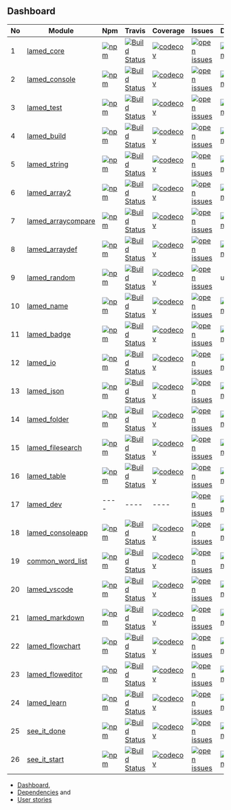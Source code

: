 ## Dashboard

| No |Module |Npm |Travis |Coverage |Issues |Deepscans |
|  ---- | ---- | ---- | ---- | ---- | ---- | ---- |
1 |[lamed_core](https://github.com/perezlamed/lamed_core) |[![npm](https://img.shields.io/npm/v/lamed_core.svg)](https://www.npmjs.org/package/lamed_core) |[![Build Status](https://travis-ci.org/perezlamed/lamed_core.svg?branch=master)](https://travis-ci.org/perezlamed/lamed_core) |[![codecov](https://codecov.io/gh/perezlamed/lamed_core/branch/master/graph/badge.svg)](https://codecov.io/gh/perezlamed/lamed_core) |[![open issues](https://img.shields.io/github/issues-raw/perezlamed/lamed_core.svg)](https://github.com/perezlamed/lamed_core/issues) |[![DeepScan grade](https://deepscan.io/api/teams/1597/projects/6044/branches/48311/badge/grade.svg)](https://deepscan.io/dashboard#view=project&tid=1597&pid=6044&bid=48311) |
2 |[lamed_console](https://github.com/perezlamed/lamed_console) |[![npm](https://img.shields.io/npm/v/lamed_console.svg)](https://www.npmjs.org/package/lamed_console) |[![Build Status](https://travis-ci.org/perezlamed/lamed_console.svg?branch=master)](https://travis-ci.org/perezlamed/lamed_console) |[![codecov](https://codecov.io/gh/perezlamed/lamed_console/branch/master/graph/badge.svg)](https://codecov.io/gh/perezlamed/lamed_console) |[![open issues](https://img.shields.io/github/issues-raw/perezlamed/lamed_console.svg)](https://github.com/perezlamed/lamed_console/issues) |[![DeepScan grade](https://deepscan.io/api/teams/1597/projects/6356/branches/52830/badge/grade.svg)](https://deepscan.io/dashboard#view=project&tid=1597&pid=6356&bid=52830) |
3 |[lamed_test](https://github.com/perezlamed/lamed_test) |[![npm](https://img.shields.io/npm/v/lamed_test.svg)](https://www.npmjs.org/package/lamed_test) |[![Build Status](https://travis-ci.org/perezlamed/lamed_test.svg?branch=master)](https://travis-ci.org/perezlamed/lamed_test) |[![codecov](https://codecov.io/gh/perezlamed/lamed_test/branch/master/graph/badge.svg)](https://codecov.io/gh/perezlamed/lamed_test) |[![open issues](https://img.shields.io/github/issues-raw/perezlamed/lamed_test.svg)](https://github.com/perezlamed/lamed_test/issues) |[![DeepScan grade](https://deepscan.io/api/teams/1597/projects/6045/branches/48312/badge/grade.svg)](https://deepscan.io/dashboard#view=project&tid=1597&pid=6045&bid=48312) |
4 |[lamed_build](https://github.com/perezlamed/lamed_build) |[![npm](https://img.shields.io/npm/v/lamed_build.svg)](https://www.npmjs.org/package/lamed_build) |[![Build Status](https://travis-ci.org/perezlamed/lamed_build.svg?branch=master)](https://travis-ci.org/perezlamed/lamed_build) |[![codecov](https://codecov.io/gh/perezlamed/lamed_build/branch/master/graph/badge.svg)](https://codecov.io/gh/perezlamed/lamed_build) |[![open issues](https://img.shields.io/github/issues-raw/perezlamed/lamed_build.svg)](https://github.com/perezlamed/lamed_build/issues) |[![DeepScan grade](https://deepscan.io/api/teams/1597/projects/6362/branches/52836/badge/grade.svg)](https://deepscan.io/dashboard#view=project&tid=1597&pid=6362&bid=52836) |
5 |[lamed_string](https://github.com/perezlamed/lamed_string) |[![npm](https://img.shields.io/npm/v/lamed_string.svg)](https://www.npmjs.org/package/lamed_string) |[![Build Status](https://travis-ci.org/perezlamed/lamed_string.svg?branch=master)](https://travis-ci.org/perezlamed/lamed_string) |[![codecov](https://codecov.io/gh/perezlamed/lamed_string/branch/master/graph/badge.svg)](https://codecov.io/gh/perezlamed/lamed_string) |[![open issues](https://img.shields.io/github/issues-raw/perezlamed/lamed_string.svg)](https://github.com/perezlamed/lamed_string/issues) |[![DeepScan grade](https://deepscan.io/api/teams/1597/projects/6367/branches/52842/badge/grade.svg)](https://deepscan.io/dashboard#view=project&tid=1597&pid=6367&bid=52842) |
6 |[lamed_array2](https://github.com/perezlamed/lamed_array2) |[![npm](https://img.shields.io/npm/v/lamed_array2.svg)](https://www.npmjs.org/package/lamed_array2) |[![Build Status](https://travis-ci.org/perezlamed/lamed_array2.svg?branch=master)](https://travis-ci.org/perezlamed/lamed_array2) |[![codecov](https://codecov.io/gh/perezlamed/lamed_array2/branch/master/graph/badge.svg)](https://codecov.io/gh/perezlamed/lamed_array2) |[![open issues](https://img.shields.io/github/issues-raw/perezlamed/lamed_array2.svg)](https://github.com/perezlamed/lamed_array2/issues) |[![DeepScan grade](https://deepscan.io/api/teams/1597/projects/6512/branches/54601/badge/grade.svg)](https://deepscan.io/dashboard#view=project&tid=1597&pid=6512&bid=54601) |
7 |[lamed_arraycompare](https://github.com/perezlamed/lamed_arraycompare) |[![npm](https://img.shields.io/npm/v/lamed_arraycompare.svg)](https://www.npmjs.org/package/lamed_arraycompare) |[![Build Status](https://travis-ci.org/perezlamed/lamed_arraycompare.svg?branch=master)](https://travis-ci.org/perezlamed/lamed_arraycompare) |[![codecov](https://codecov.io/gh/perezlamed/lamed_arraycompare/branch/master/graph/badge.svg)](https://codecov.io/gh/perezlamed/lamed_arraycompare) |[![open issues](https://img.shields.io/github/issues-raw/perezlamed/lamed_arraycompare.svg)](https://github.com/perezlamed/lamed_arraycompare/issues) |[![DeepScan grade](https://deepscan.io/api/teams/1597/projects/6489/branches/54434/badge/grade.svg)](https://deepscan.io/dashboard#view=project&tid=1597&pid=6489&bid=54434) |
8 |[lamed_arraydef](https://github.com/perezlamed/lamed_arraydef) |[![npm](https://img.shields.io/npm/v/lamed_arraydef.svg)](https://www.npmjs.org/package/lamed_arraydef) |[![Build Status](https://travis-ci.org/perezlamed/lamed_arraydef.svg?branch=master)](https://travis-ci.org/perezlamed/lamed_arraydef) |[![codecov](https://codecov.io/gh/perezlamed/lamed_arraydef/branch/master/graph/badge.svg)](https://codecov.io/gh/perezlamed/lamed_arraydef) |[![open issues](https://img.shields.io/github/issues-raw/perezlamed/lamed_arraydef.svg)](https://github.com/perezlamed/lamed_arraydef/issues) |[![DeepScan grade](https://deepscan.io/api/teams/1597/projects/6490/branches/54435/badge/grade.svg)](https://deepscan.io/dashboard#view=project&tid=1597&pid=6490&bid=54435) |
9 |[lamed_random](https://github.com/perezlamed/lamed_random) |[![npm](https://img.shields.io/npm/v/lamed_random.svg)](https://www.npmjs.org/package/lamed_random) |[![Build Status](https://travis-ci.org/perezlamed/lamed_random.svg?branch=master)](https://travis-ci.org/perezlamed/lamed_random) |[![codecov](https://codecov.io/gh/perezlamed/lamed_random/branch/master/graph/badge.svg)](https://codecov.io/gh/perezlamed/lamed_random) |[![open issues](https://img.shields.io/github/issues-raw/perezlamed/lamed_random.svg)](https://github.com/perezlamed/lamed_random/issues) |undefined |
10 |[lamed_name](https://github.com/perezlamed/lamed_name) |[![npm](https://img.shields.io/npm/v/lamed_name.svg)](https://www.npmjs.org/package/lamed_name) |[![Build Status](https://travis-ci.org/perezlamed/lamed_name.svg?branch=master)](https://travis-ci.org/perezlamed/lamed_name) |[![codecov](https://codecov.io/gh/perezlamed/lamed_name/branch/master/graph/badge.svg)](https://codecov.io/gh/perezlamed/lamed_name) |[![open issues](https://img.shields.io/github/issues-raw/perezlamed/lamed_name.svg)](https://github.com/perezlamed/lamed_name/issues) |[![DeepScan grade](https://deepscan.io/api/teams/1597/projects/6365/branches/52839/badge/grade.svg)](https://deepscan.io/dashboard#view=project&tid=1597&pid=6365&bid=52839) |
11 |[lamed_badge](https://github.com/perezlamed/lamed_badge) |[![npm](https://img.shields.io/npm/v/lamed_badge.svg)](https://www.npmjs.org/package/lamed_badge) |[![Build Status](https://travis-ci.org/perezlamed/lamed_badge.svg?branch=master)](https://travis-ci.org/perezlamed/lamed_badge) |[![codecov](https://codecov.io/gh/perezlamed/lamed_badge/branch/master/graph/badge.svg)](https://codecov.io/gh/perezlamed/lamed_badge) |[![open issues](https://img.shields.io/github/issues-raw/perezlamed/lamed_badge.svg)](https://github.com/perezlamed/lamed_badge/issues) |[![DeepScan grade](https://deepscan.io/api/teams/1597/projects/6357/branches/52831/badge/grade.svg)](https://deepscan.io/dashboard#view=project&tid=1597&pid=6357&bid=52831) |
12 |[lamed_io](https://github.com/perezlamed/lamed_io) |[![npm](https://img.shields.io/npm/v/lamed_io.svg)](https://www.npmjs.org/package/lamed_io) |[![Build Status](https://travis-ci.org/perezlamed/lamed_io.svg?branch=master)](https://travis-ci.org/perezlamed/lamed_io) |[![codecov](https://codecov.io/gh/perezlamed/lamed_io/branch/master/graph/badge.svg)](https://codecov.io/gh/perezlamed/lamed_io) |[![open issues](https://img.shields.io/github/issues-raw/perezlamed/lamed_io.svg)](https://github.com/perezlamed/lamed_io/issues) |[![DeepScan grade](https://deepscan.io/api/teams/1597/projects/4474/branches/36076/badge/grade.svg)](https://deepscan.io/dashboard#view=project&tid=1597&pid=4474&bid=36076) |
13 |[lamed_json](https://github.com/perezlamed/lamed_json) |[![npm](https://img.shields.io/npm/v/lamed_json.svg)](https://www.npmjs.org/package/lamed_json) |[![Build Status](https://travis-ci.org/perezlamed/lamed_json.svg?branch=master)](https://travis-ci.org/perezlamed/lamed_json) |[![codecov](https://codecov.io/gh/perezlamed/lamed_json/branch/master/graph/badge.svg)](https://codecov.io/gh/perezlamed/lamed_json) |[![open issues](https://img.shields.io/github/issues-raw/perezlamed/lamed_json.svg)](https://github.com/perezlamed/lamed_json/issues) |[![DeepScan grade](https://deepscan.io/api/teams/1597/projects/6363/branches/52837/badge/grade.svg)](https://deepscan.io/dashboard#view=project&tid=1597&pid=6363&bid=52837) |
14 |[lamed_folder](https://github.com/perezlamed/lamed_folder) |[![npm](https://img.shields.io/npm/v/lamed_folder.svg)](https://www.npmjs.org/package/lamed_folder) |[![Build Status](https://travis-ci.org/perezlamed/lamed_folder.svg?branch=master)](https://travis-ci.org/perezlamed/lamed_folder) |[![codecov](https://codecov.io/gh/perezlamed/lamed_folder/branch/master/graph/badge.svg)](https://codecov.io/gh/perezlamed/lamed_folder) |[![open issues](https://img.shields.io/github/issues-raw/perezlamed/lamed_folder.svg)](https://github.com/perezlamed/lamed_folder/issues) |[![DeepScan grade](https://deepscan.io/api/teams/1597/projects/4472/branches/36075/badge/grade.svg)](https://deepscan.io/dashboard#view=project&tid=1597&pid=4472&bid=36075) |
15 |[lamed_filesearch](https://github.com/perezlamed/lamed_filesearch) |[![npm](https://img.shields.io/npm/v/lamed_filesearch.svg)](https://www.npmjs.org/package/lamed_filesearch) |[![Build Status](https://travis-ci.org/perezlamed/lamed_filesearch.svg?branch=master)](https://travis-ci.org/perezlamed/lamed_filesearch) |[![codecov](https://codecov.io/gh/perezlamed/lamed_filesearch/branch/master/graph/badge.svg)](https://codecov.io/gh/perezlamed/lamed_filesearch) |[![open issues](https://img.shields.io/github/issues-raw/perezlamed/lamed_filesearch.svg)](https://github.com/perezlamed/lamed_filesearch/issues) |[![DeepScan grade](https://deepscan.io/api/teams/1597/projects/6359/branches/52833/badge/grade.svg)](https://deepscan.io/dashboard#view=project&tid=1597&pid=6359&bid=52833) |
16 |[lamed_table](https://github.com/perezlamed/lamed_table) |[![npm](https://img.shields.io/npm/v/lamed_table.svg)](https://www.npmjs.org/package/lamed_table) |[![Build Status](https://travis-ci.org/perezlamed/lamed_table.svg?branch=master)](https://travis-ci.org/perezlamed/lamed_table) |[![codecov](https://codecov.io/gh/perezlamed/lamed_table/branch/master/graph/badge.svg)](https://codecov.io/gh/perezlamed/lamed_table) |[![open issues](https://img.shields.io/github/issues-raw/perezlamed/lamed_table.svg)](https://github.com/perezlamed/lamed_table/issues) |[![DeepScan grade](https://deepscan.io/api/teams/1597/projects/6366/branches/52840/badge/grade.svg)](https://deepscan.io/dashboard#view=project&tid=1597&pid=6366&bid=52840) |
17 |[lamed_dev](https://github.com/perezlamed/lamed_dev) |---- |---- |---- |[![open issues](https://img.shields.io/github/issues-raw/perezlamed/lamed_dev.svg)](https://github.com/perezlamed/lamed_dev/issues) |[![DeepScan grade](https://deepscan.io/api/teams/1597/projects/6358/branches/52832/badge/grade.svg)](https://deepscan.io/dashboard#view=project&tid=1597&pid=6358&bid=52832) |
18 |[lamed_consoleapp](https://github.com/perezlamed/lamed_consoleapp) |[![npm](https://img.shields.io/npm/v/lamed_consoleapp.svg)](https://www.npmjs.org/package/lamed_consoleapp) |[![Build Status](https://travis-ci.org/perezlamed/lamed_consoleapp.svg?branch=master)](https://travis-ci.org/perezlamed/lamed_consoleapp) |[![codecov](https://codecov.io/gh/perezlamed/lamed_consoleapp/branch/master/graph/badge.svg)](https://codecov.io/gh/perezlamed/lamed_consoleapp) |[![open issues](https://img.shields.io/github/issues-raw/perezlamed/lamed_consoleapp.svg)](https://github.com/perezlamed/lamed_consoleapp/issues) |[![DeepScan grade](https://deepscan.io/api/teams/1597/projects/6491/branches/54436/badge/grade.svg)](https://deepscan.io/dashboard#view=project&tid=1597&pid=6491&bid=54436) |
19 |[common_word_list](https://github.com/perezlamed/common_word_list) |[![npm](https://img.shields.io/npm/v/common_word_list.svg)](https://www.npmjs.org/package/common_word_list) |[![Build Status](https://travis-ci.org/perezlamed/common_word_list.svg?branch=master)](https://travis-ci.org/perezlamed/common_word_list) |[![codecov](https://codecov.io/gh/perezlamed/common_word_list/branch/master/graph/badge.svg)](https://codecov.io/gh/perezlamed/common_word_list) |[![open issues](https://img.shields.io/github/issues-raw/perezlamed/common_word_list.svg)](https://github.com/perezlamed/common_word_list/issues) |[![DeepScan grade](https://deepscan.io/api/teams/1597/projects/6513/branches/54608/badge/grade.svg)](https://deepscan.io/dashboard#view=project&tid=1597&pid=6513&bid=54608) |
20 |[lamed_vscode](https://github.com/perezlamed/lamed_vscode) |[![npm](https://img.shields.io/npm/v/lamed_vscode.svg)](https://www.npmjs.org/package/lamed_vscode) |[![Build Status](https://travis-ci.org/perezlamed/lamed_vscode.svg?branch=master)](https://travis-ci.org/perezlamed/lamed_vscode) |[![codecov](https://codecov.io/gh/perezlamed/lamed_vscode/branch/master/graph/badge.svg)](https://codecov.io/gh/perezlamed/lamed_vscode) |[![open issues](https://img.shields.io/github/issues-raw/perezlamed/lamed_vscode.svg)](https://github.com/perezlamed/lamed_vscode/issues) |[![DeepScan grade](https://deepscan.io/api/teams/1597/projects/6368/branches/52843/badge/grade.svg)](https://deepscan.io/dashboard#view=project&tid=1597&pid=6368&bid=52843) |
21 |[lamed_markdown](https://github.com/perezlamed/lamed_markdown) |[![npm](https://img.shields.io/npm/v/lamed_markdown.svg)](https://www.npmjs.org/package/lamed_markdown) |[![Build Status](https://travis-ci.org/perezlamed/lamed_markdown.svg?branch=master)](https://travis-ci.org/perezlamed/lamed_markdown) |[![codecov](https://codecov.io/gh/perezlamed/lamed_markdown/branch/master/graph/badge.svg)](https://codecov.io/gh/perezlamed/lamed_markdown) |[![open issues](https://img.shields.io/github/issues-raw/perezlamed/lamed_markdown.svg)](https://github.com/perezlamed/lamed_markdown/issues) |[![DeepScan grade](https://deepscan.io/api/teams/1597/projects/6364/branches/52838/badge/grade.svg)](https://deepscan.io/dashboard#view=project&tid=1597&pid=6364&bid=52838) |
22 |[lamed_flowchart](https://github.com/perezlamed/lamed_flowchart) |[![npm](https://img.shields.io/npm/v/lamed_flowchart.svg)](https://www.npmjs.org/package/lamed_flowchart) |[![Build Status](https://travis-ci.org/perezlamed/lamed_flowchart.svg?branch=master)](https://travis-ci.org/perezlamed/lamed_flowchart) |[![codecov](https://codecov.io/gh/perezlamed/lamed_flowchart/branch/master/graph/badge.svg)](https://codecov.io/gh/perezlamed/lamed_flowchart) |[![open issues](https://img.shields.io/github/issues-raw/perezlamed/lamed_flowchart.svg)](https://github.com/perezlamed/lamed_flowchart/issues) |[![DeepScan grade](https://deepscan.io/api/teams/1597/projects/6360/branches/52834/badge/grade.svg)](https://deepscan.io/dashboard#view=project&tid=1597&pid=6360&bid=52834) |
23 |[lamed_floweditor](https://github.com/perezlamed/lamed_floweditor) |[![npm](https://img.shields.io/npm/v/lamed_floweditor.svg)](https://www.npmjs.org/package/lamed_floweditor) |[![Build Status](https://travis-ci.org/perezlamed/lamed_floweditor.svg?branch=master)](https://travis-ci.org/perezlamed/lamed_floweditor) |[![codecov](https://codecov.io/gh/perezlamed/lamed_floweditor/branch/master/graph/badge.svg)](https://codecov.io/gh/perezlamed/lamed_floweditor) |[![open issues](https://img.shields.io/github/issues-raw/perezlamed/lamed_floweditor.svg)](https://github.com/perezlamed/lamed_floweditor/issues) |[![DeepScan grade](https://deepscan.io/api/teams/1597/projects/6361/branches/52835/badge/grade.svg)](https://deepscan.io/dashboard#view=project&tid=1597&pid=6361&bid=52835) |
24 |[lamed_learn](https://github.com/perezlamed/lamed_learn) |[![npm](https://img.shields.io/npm/v/lamed_learn.svg)](https://www.npmjs.org/package/lamed_learn) |[![Build Status](https://travis-ci.org/perezlamed/lamed_learn.svg?branch=master)](https://travis-ci.org/perezlamed/lamed_learn) |[![codecov](https://codecov.io/gh/perezlamed/lamed_learn/branch/master/graph/badge.svg)](https://codecov.io/gh/perezlamed/lamed_learn) |[![open issues](https://img.shields.io/github/issues-raw/perezlamed/lamed_learn.svg)](https://github.com/perezlamed/lamed_learn/issues) |[![DeepScan grade](https://deepscan.io/api/teams/1597/projects/6369/branches/52844/badge/grade.svg)](https://deepscan.io/dashboard#view=project&tid=1597&pid=6369&bid=52844) |
25 |[see_it_done](https://github.com/perezlamed/see_it_done) |[![npm](https://img.shields.io/npm/v/see_it_done.svg)](https://www.npmjs.org/package/see_it_done) |[![Build Status](https://travis-ci.org/perezlamed/see_it_done.svg?branch=master)](https://travis-ci.org/perezlamed/see_it_done) |[![codecov](https://codecov.io/gh/perezlamed/see_it_done/branch/master/graph/badge.svg)](https://codecov.io/gh/perezlamed/see_it_done) |[![open issues](https://img.shields.io/github/issues-raw/perezlamed/see_it_done.svg)](https://github.com/perezlamed/see_it_done/issues) |[![DeepScan grade](https://deepscan.io/api/teams/1597/projects/6046/branches/48313/badge/grade.svg)](https://deepscan.io/dashboard#view=project&tid=1597&pid=6046&bid=48313) |
26 |[see_it_start](https://github.com/perezlamed/see_it_start) |[![npm](https://img.shields.io/npm/v/see_it_start.svg)](https://www.npmjs.org/package/see_it_start) |[![Build Status](https://travis-ci.org/perezlamed/see_it_start.svg?branch=master)](https://travis-ci.org/perezlamed/see_it_start) |[![codecov](https://codecov.io/gh/perezlamed/see_it_start/branch/master/graph/badge.svg)](https://codecov.io/gh/perezlamed/see_it_start) |[![open issues](https://img.shields.io/github/issues-raw/perezlamed/see_it_start.svg)](https://github.com/perezlamed/see_it_start/issues) |[![DeepScan grade](https://deepscan.io/api/teams/1597/projects/6370/branches/52845/badge/grade.svg)](https://deepscan.io/dashboard#view=project&tid=1597&pid=6370&bid=52845) |
- [Dashboard](./Dashboard.md),
- [Dependencies](./Dependencies.md) and
- [User stories](./UserStories.md)